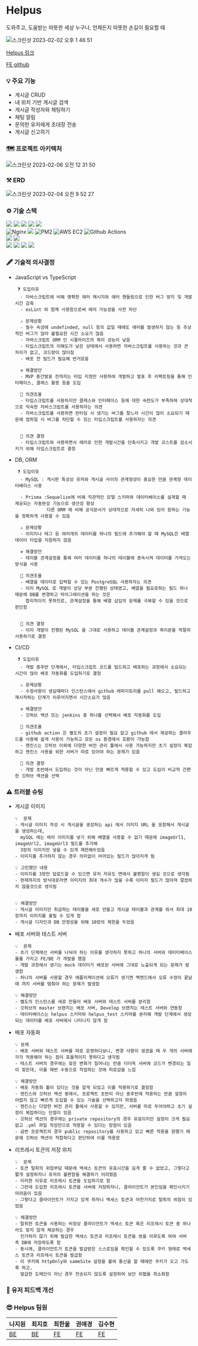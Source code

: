 # Helpus
  도와주고, 도움받는 따뜻한 세상 누구나, 언제든지 따뜻한 손길이 필요할 때
  
  
![스크린샷 2023-02-02 오후 1 46 51](https://user-images.githubusercontent.com/105340187/216734429-a1e61949-a6a5-4589-90cf-7683fd0a42be.png)

<a href="https://www.helpus.shop/">Helpus 링크</a>

<a href="https://github.com/Project-Helpus/Helpus.git">FE github</a>


### 💡 주요 기능
- 게시글 CRUD
- 내 위치 기반 게시글 검색
- 게시글 작성자와 채팅하기
- 채팅 알림
- 문의한 유저에게 초대장 전송
- 게시글 신고하기

### 🗺️ 프로젝트 아키텍처
![스크린샷 2023-02-06 오전 12 31 50](https://user-images.githubusercontent.com/105340187/216828681-e74f6d39-042c-4d44-a802-d9c659671391.png)


### ⚒️ ERD
![스크린샷 2023-02-04 오전 9 52 27](https://user-images.githubusercontent.com/105340187/216736227-28e94c09-e9c1-4786-a52c-c75689c4b228.png)

### ⚙️ 기술 스택
<div>
<img src="https://img.shields.io/badge/Node.js-339933?style=for-the-badge&amp;logo=Node.js&amp;logoColor=white" style="max-width: 100%;">
<img src="https://camo.githubusercontent.com/9bedb7507d80b68e39bdfaf3eb091c45ce6dc0bc605f8ffc3e80daf5e5c0dfce/68747470733a2f2f696d672e736869656c64732e696f2f62616467652f547970655363726970742d626c75653f7374796c653d666f722d7468652d6261646765266c6f676f3d74797065736372697074266c6f676f436f6c6f723d7768697465" data-canonical-src="https://img.shields.io/badge/TypeScript-blue?style=for-the-badge&amp;logo=typescript&amp;logoColor=white">
<img src="https://img.shields.io/badge/Express-000000?style=for-the-badge&amp;logo=Express&amp;logoColor=white" style="max-width: 100%;">
<img src="https://img.shields.io/badge/npm-CB3837?style=for-the-badge&amp;logo=npm&amp;logoColor=white" style="max-width: 100%;">
<img src="https://camo.githubusercontent.com/098beeb15eabe4f7e17a28649e9a30b754309cdf22e2b63314f32c44a83fba2c/68747470733a2f2f696d672e736869656c64732e696f2f62616467652f736f636b6574696f2d626c61636b3f7374796c653d666f722d7468652d6261646765266c6f676f3d736f636b65742e696f266c6f676f436f6c6f723d7768697465" data-canonical-src="https://img.shields.io/badge/socketio-black?style=for-the-badge&amp;logo=socket.io&amp;logoColor=white">
</div>
<div>
<img src="https://camo.githubusercontent.com/18deb1d9701530bd13a8f64c45eec55eec952345c2577bae39d8b94feeaa2eae/68747470733a2f2f696d672e736869656c64732e696f2f62616467652f4e67696e782d3030393633392e7376673f7374796c653d666f722d7468652d6261646765266c6f676f3d4e67696e78266c6f676f436f6c6f723d7768697465" alt="Nginx">
<img src="https://img.shields.io/badge/Let's Encrypt-003A70?style=for-the-badge&amp;logo=Let's Encrypt&amp;logoColor=white" style="max-width: 100%;">
<img src="https://camo.githubusercontent.com/ddab8aa8df1faefb7c1355ac6379d70a62e938b68f30bc4eb6e4e5219b78fae6/68747470733a2f2f696d672e736869656c64732e696f2f62616467652f504d322d3242303337413f7374796c653d666f722d7468652d6261646765266c6f676f3d706d32266c6f676f436f6c6f723d7768697465" alt="PM2">
<img src="https://camo.githubusercontent.com/fd012c7b175308b8b419e62110e7b964e351130ae6e10eb9b7b296d5fde03d60/68747470733a2f2f696d672e736869656c64732e696f2f62616467652f4157532532304543322d2532334646393930302e7376673f7374796c653d666f722d7468652d6261646765266c6f676f3d616d617a6f6e2d656332266c6f676f436f6c6f723d626c61636b" alt="AWS EC2">
<img src="https://camo.githubusercontent.com/deb35fe4749fc9b312bc25c34cb8d971fc7b919d1bfa8f15b44e01d1fb4ffd8b/68747470733a2f2f696d672e736869656c64732e696f2f62616467652f476974687562253230416374696f6e732d3230383846463f7374796c653d666f722d7468652d6261646765266c6f676f3d676974687562616374696f6e73266c6f676f436f6c6f723d7768697465" alt="Github Actions">
</div>

<div>
<img src="https://img.shields.io/badge/Winston-231F20?style=for-the-badge&amp;logo=winston&amp;logoColor=white">
<img src="https://img.shields.io/badge/Morgan-2D3748?style=for-the-badge&logo=Morgan&logoColor=white">

</div>
<div>
  <img src="https://img.shields.io/badge/prisma-2D3748?style=for-the-badge&logo=#Prisma&logoColor=white">
  <img src="https://img.shields.io/badge/MySQL-4479A1?style=for-the-badge&logo=#MySQL&logoColor=white">
  <img src="https://img.shields.io/badge/Amazon S3-569A31?style=for-the-badge&logo=#Amazon S3&logoColor=white">
  <img src="https://img.shields.io/badge/Amazon RDS-527FFF?style=for-the-badge&amp;logo=Amazon RDS&amp;logoColor=white">


</div>

### 🖋️ 기술적 의사결정
- JavaScript vs TypeScript

       ❓ 도입이유     
        - 자바스크립트에 비해 명확한 에러 메시지와 에러 핸들링으로 인한 버그 방지 및 개발 시간 감축
        - esLint 와 함께 사용함으로써 에러 가능성을 사전 차단
        
        ⚠️ 문제상황
        - 필수 속성에 undefinded, null 등의 값일 때에도 에러를 발생하지 않는 등 추상적인 버그가 많아 불필요한 시간 소요가 많음
        - 자바스크립트 ORM 인 시퀄라이즈의 쿼리 성능이 낮음
        - 타입스크립트의 이해도가 낮은 상태에서 사용하면 자바스크립트를 사용하는 것과 큰 차이가 없고, 코드량이 많이짐
        - 배포 전 빌드가 필요해 번거로움
        
        ⚒️ 해결방안
        - MVP 중간발표 전까지는 타입 지정만 사용하여 개발하고 발표 후 리팩토링을 통해 인터페이스, 클래스 활용 등을 도입
        
        🔧 의견조율
        - 타입스크립트를 사용하지만 클래스와 인터페이스 등에 대한 숙련도가 부족하여 상대적으로 익숙한 자바스크립트를 사용하자는 의견
        - 자바스크립트를 사용하면 런타임 시 생기는 버그를 찾느라 시간이 많이 소요되기 때문에 컴파일 시 버그를 차단할 수 있는 타입스크립트를 사용하자는 의견


        📌 의견 결정
        - 타입스크립트와 사용하면서 에러로 인한 개발시간을 단축시키고 개발 코스트를 감소시키기 위해 타입스크립트로 결정


- DB, ORM

       ❓ 도입이유 
        - MySQL : 게시판 특성상 유저와 게시글 사이의 관계형성이 중요한 만큼 관계형 데이터베이스 사용

        - Prisma :Sequelize에 비해 직관적인 모델 스키마와 데이터베이스를 설계할 때 제공되는 자동완성 기능으로 생산성 향상
                  다른 ORM 에 비해 공식문서가 상대적으로 자세히 나와 있어 원하는 기능을 정확하게 사용할 수 있음

        ⚠️ 문제상황
        - 이미지나 태그 등 여러개의 데이터를 하나의 필드에 추가해야 할 때 MySQL은 배열 데이터 타입을 지원하지 않음

        ⚒️ 해결방안
        - 테이블 관계설정을 통해 여러 데이터를 하나의 테이블에 종속시켜 데이터를 가져오는 방식을 사용

        🔧 의견조율
        - 배열을 데이터로 입력할 수 있는 PostgreSQL 사용하자는 의견
        - 이미 MySQL 로 개발이 상당 부분 진행된 상태였고, 배열을 필요로하는 필드 하나 때문에 DB를 변경하고 마이그레이션을 하는 것은
          합리적이지 못하므로, 관계설정을 통해 배열 삽입의 문제를 극복할 수 있을 것으로 판단함


        📌 의견 결정
        - 이미 개발이 진행된 MySQL 을 그대로 사용하고 테이블 관계설정과 쿼리문을 적절히 사용하기로 결정
   
   
- CI/CD

       ❓ 도입이유 
        - 개발 중후반 단계에서, 타입스크립트 코드를 빌드하고 배포하는 과정에서 소요되는 시간이 많아 배포 자동화를 도입하기로 결정 
        
        ⚠️ 문제상황
        - 수정사항이 생길때마다 인스턴스에서 github 레퍼지토리를 pull 해오고, 빌드하고 재시작하는 단계가 이루어지면서 시간소요가 많음
        
        ⚒️ 해결방안
        - 깃허브 액션 또는 jenkins 중 하나를 선택해서 배포 자동화를 도입
        
        🔧 의견조율
        - github action 은 별도의 초기 설정이 필요 없고 github 에서 제공하는 클라우드를 사용해 쉽게 사용이 가능하고 모든 os 환경에서 호환이 가능함
        - 젠킨스는 깃허브 이외에 다양한 버전 관리 툴에서 사용 가능하지만 초기 설정이 복잡하고 젠킨스 사용을 위한 서버가 따로 있어야 하는 문제가 있음
        
        📌 의견 결정
        - 개발 초반에서 도입하는 것이 아닌 만큼 빠르게 적용할 수 있고 도입이 비교적 간편한 깃허브 액션을 선택
        

### ⚠️ 트러블 슈팅

- 게시글 이미지

      💡  문제
      - 게시글 이미지 작성 시 게시글을 생성하는 api 에서 이미지 URL 을 포함해서 게시글을 생성하는데, 
        mySQL 에는 여러 이미지를 넣기 위해 배열을 사용할 수 없기 때문에 imageUrl1, imageUrl2, imageUrl3 필드를 추가해 
        3장의 이미지만 넣을 수 있게 제한해두었음
      - 이미지를 추가하지 않는 경우 의미없이 비어있는 필드가 많아지게 됨

      💡 고민했던 내용
      - 이미지를 3장만 업로드할 수 있으면 유저 자유도 면에서 불편함이 생길 것으로 생각됨
      - 현재까지의 방식대로라면 이미지의 최대 개수가 많을 수록 이미지 필드가 많아져 깔끔하지 않을것으로 생각됨


      💡 해결방안
      - 게시글 이미지만 취급하는 테이블을 새로 만들고 게시글 테이블과 관계를 줘서 최대 10장까지 이미지를 올릴 수 있게 함
      - 게시글 디자인과 DB 안정성을 위해 10장의 제한을 두었음


- 배포 서버와 테스트 서버   

      💡  문제
      - 초기 단계에선 서버를 나눠야 하는 이유를 생각하지 못하고 하나의 서버와 데이터베이스를를 가지고 FE/BE 가 개발을 했음
      - 개발 과정에서 생기는 mock 데이터가 배포된 서버에 그대로 노출되게 되는 문제가 발생함
      - 하나의 서버를 사용할 경우 애플리케이션에 오류가 생기면 백엔드에서 오류 수정이 끝날 때 까지 서버를 멈춰야 하는 문제가 발생함

      💡 해결방안
      - 별도의 인스턴스를 새로 만들어 배포 서버와 테스트 서버를 분리함
      - 깃허브의 master 브랜치는 배포 서버, Develop 브랜치는 테스트 서버와 연동함
      - 데이터베이스는 helpus 스키마와 helpus_test 스키마를 분리해 개발 단계에서 생성되는 데이터를 배포 서버에서 나타나지 않게 함


- 배포 자동화
    
      💡 문제
      - 배포 서버와 테스트 서버를 따로 운영하다보니, 변경 사항이 생겼을 때 두 개의 서버에 각각 적용해야 하는 점이 효율적이지 못하다고 생각됨
      - 테스트 서버의 경우에는 잦은 변화가 일어나는 만큼 더더욱 서버에 코드가 변경되는 일이 잦은데, 이를 매번 수동으로 작업하는 것에 피로감을 느낌
    
      💡 해결방안
      - 배포 자동화 툴이 있다는 것을 알게 되었고 이를 적용하기로 결정함
      - 젠킨스와 깃허브 액션 중에서, 프로젝트 초반이 아닌 중후반에 적용하는 만큼 설정이 어렵지 않고 빠르게 도입할 수 있는 기술을 선택하고자 하였음
      - 젠킨스는 다양한 버전 관리 툴에서 사용할 수 있지만, 서버를 따로 두어야하고 초기 설정이 복잡하다는 단점이 있음
      - 깃허브 액션의 경우에는 private repository의 경우 유료이지만 설정이 크게 필요 없고 .yml 파일 작성만으로 적용할 수 있다는 장점이 있음
      - 금번 프로젝트의 경우 public repository를 사용하고 있고 빠른 적용을 원했기 때문에 깃허브 액션이 적합하다고 판단하여 이를 적용함

    
- 리프레시 토큰의 저장 위치

      💡  문제
      - 토큰 탈취의 위험부담 때문에 액세스 토큰의 유효시간을 길게 줄 수 없었고, 그렇다고 짧게 설정하자니 유저의 불편함을 해결하기 어려웠음
      - 이러한 이유로 리프레시 토큰을 도입하기로 함
      - 그런데 도입한 리프레시 토큰을 서버에 저장하자니, 클라이언트가 본인임을 확인시키기 어려움이 있음
      - 그렇다고 클라이언트가 가지고 있게 하자니 액세스 토큰과 마찬가지로 탈취의 위험이 있었음

      💡 해결방안
      - 탈취한 토큰을 사용하는 비정상 클라이언트가 액세스 토큰 혹은 리프레시 토큰 중 하나라도 맞지 않게 제공하는 경우 
        인가하지 않기 위해 발급한 액세스 토큰과 리프레시 토큰을 쌍을 이루도록 하여 서버 측 DB에 저장하도록 함
      - 동시에, 클라이언트가 토큰을 발급받은 스스로임을 확인할 수 있도록 쿠키 형태로 액세스 토큰과 리프레시 토큰을 발급함
      - 이 쿠키에 httpOnly와 sameSite 설정을 붙여 통신을 할 때에만 쿠키가 오고 가도록 하고,
        발급한 도메인이 아닌 경우 전송되지 않도록 설정하여 보안 위협을 최소화함

### 💌 유저 피드백 개선
### 😎 Helpus 팀원
<table>
  <thead>
    <tr>
      <th>
        나지원
      </th>
      <th>
        최지호
      </th>
      <th>
        최한울
      </th>
      <th>
        권애경
      </th>
      <th>
        김수현
      </th>
    <tr>
  </thead>
  <tbody>
    <td><a href="https://github.com/nacjji">BE</a></td>
    <td><a href="https://github.com/minaliokng">BE</a></td>
    <td><a href="https://github.com/hanul-dev">FE</a></td>
    <td><a href="https://github.com/buddesign">FE</a></td>
    <td><a href="https://github.com/deasaungkim">FE</a></td>
  </tbody>
</table>
